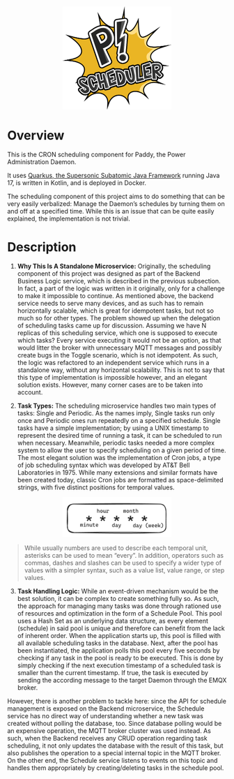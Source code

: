 <p align="center">
    <img src="img/paddy_scheduler.png" alt="logo" width="250"/>
</p>

# Overview

This is the CRON scheduling component for Paddy, the Power Administration Daemon.

It uses [Quarkus, the Supersonic Subatomic Java Framework](https://quarkus.io/) running Java 17, is written in Kotlin, and is deployed in Docker.

The scheduling component of this project aims to do something that can be very easily verbalized: Manage the Daemon’s schedules by turning them on and off at a specified time. While this is an issue that can be quite easily explained, the implementation is not trivial.

# Description

1. **Why This Is A Standalone Microservice:** Originally, the scheduling component of this project was designed as part of the Backend Business Logic service, which is described in the previous subsection. In fact, a part of the logic was written in it originally, only for a challenge to make it impossible to continue. As mentioned above, the backend service needs to serve many devices, and as such has to remain horizontally scalable, which is great for idempotent tasks, but not so much so for other types. The problem showed up when the delegation of scheduling tasks came up for discussion. Assuming we have N replicas of this scheduling service, which one is supposed to execute which tasks? Every service executing it would not be an option, as that would litter the broker with unnecessary MQTT messages and possibly create bugs in the Toggle scenario, which is not idempotent. As such, the logic was refactored to an independent service which runs in a standalone way, without any horizontal scalability. This is not to say that this type of implementation is impossible however, and an elegant solution exists. However, many corner cases are to be taken into account.

2. **Task Types:** The scheduling microservice handles two main types of tasks: Single and Periodic. As the names imply, Single tasks run only once and Periodic ones run repeatedly on a specified schedule. Single tasks have a simple implementation; by using a UNIX timestamp to represent the desired time of running a task, it can be scheduled to run when necessary. Meanwhile, periodic tasks needed a more complex system to allow the user to specify scheduling on a given period of time. The most elegant solution was the implementation of Cron jobs, a type of job scheduling syntax which was developed by AT&T Bell Laboratories in 1975.
While many extensions and similar formats have been created today, classic Cron jobs are formatted as space-delimited strings, with five distinct positions for temporal values.

<p align="center">
    <img src="img/cron.png" alt="logo" width="250"/>
</p>

> While usually numbers are used to describe each temporal unit, asterisks can be used to mean “every”. In addition, operators such as commas, dashes and slashes can be used to specify a wider type of values with a simpler syntax, such as a value list, value range, or step values.

3. **Task Handling Logic:** While an event-driven mechanism would be the best solution, it can be complex to create something fully so. As such, the approach for managing many tasks was done through rationed use of resources and optimization in the form of a Schedule Pool. This pool uses a Hash Set as an underlying data structure, as every element (schedule) in said pool is unique and therefore can benefit from the lack of inherent order. When the application starts up, this pool is filled with all available scheduling tasks in the database. Next, after the pool has been instantiated, the application polls this pool every five seconds by checking if any task in the pool is ready to be executed. This is done by simply checking if the next execution timestamp of a scheduled task is smaller than the current timestamp. If true, the task is executed by sending the according message to the target Daemon through the EMQX broker.

However, there is another problem to tackle here: since the API for schedule management is exposed on the Backend microservice, the Schedule service has no direct way of understanding whether a new task was created without polling the database, too. Since database polling would be an expensive operation, the MQTT broker cluster was used instead. As such, when the Backend receives any CRUD operation regarding task scheduling, it not only updates the database with the result of this task, but also publishes the operation to a special internal topic in the MQTT broker. On the other end, the Schedule service listens to events on this topic and handles them appropriately by creating/deleting tasks in the schedule pool.